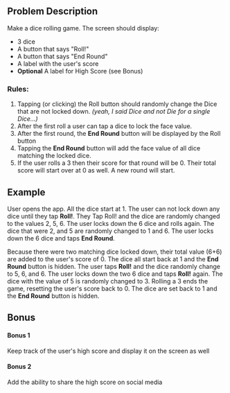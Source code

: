 ## Problem Description

Make a dice rolling game.  The screen should display:

* 3 dice
* A button that says "Roll!"
* A button that says "End Round"
* A label with the user's score
* **Optional** A label for High Score (see Bonus)

### Rules:

1. Tapping (or clicking) the Roll button should randomly change the Dice that are not locked down.
  *(yeah, I said Dice and not Die for a single Dice...)*
2. After the first roll a user can tap a dice to lock the face value.
3. After the first round, the **End Round** button will be displayed by the Roll button
4. Tapping the **End Round** button will add the face value of all dice matching the locked dice.
5. If the user rolls a 3 then their score for that round will be 0.  Their total score will start over at 0 as well.
  A new round will start.

## Example

User opens the app. All the dice start at 1. The user can not lock down any dice until they tap **Roll!**.
They Tap Roll! and the dice are randomly changed to the values 2, 5, 6.
The user locks down the 6 dice and rolls again.
The dice that were 2, and 5 are randomly changed to 1 and 6.  The user locks down the 6 dice and taps **End Round**.

Because there were two matching dice locked down, their total value (6+6) are added to the user's score of 0.
The dice all start back at 1 and the **End Round** button is hidden.
The user taps **Roll!** and the dice randomly change to 5, 6, and 6.
The user locks down the two 6 dice and taps **Roll!** again.  The dice with the value of 5 is randomly changed to 3.
Rolling a 3 ends the game, resetting the user's score back to 0.
The dice are set back to 1 and the **End Round** button is hidden.

## Bonus

#### Bonus 1

Keep track of the user's high score and display it on the screen as well

#### Bonus 2

Add the ability to share the high score on social media